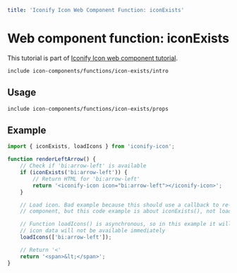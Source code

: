 ```yaml
title: 'Iconify Icon Web Component Function: iconExists'
```

# Web component function: iconExists

This tutorial is part of [Iconify Icon web component tutorial](./index.md#functions).

`include icon-components/functions/icon-exists/intro`

## Usage

`include icon-components/functions/icon-exists/props`

## Example

```js
import { iconExists, loadIcons } from 'iconify-icon';

function renderLeftArrow() {
	// Check if 'bi:arrow-left' is available
	if (iconExists('bi:arrow-left')) {
		// Return HTML for 'bi:arrow-left'
		return '<iconify-icon icon="bi:arrow-left"></iconify-icon>';
	}

	// Load icon. Bad example because this should use a callback to re-render arrow in a stateful
	// component, but this code example is about iconExists(), not loadIcons()

	// Function loadIcons() is asynchronous, so in this example it will only trigger loading, but
	// icon data will not be available immediately
	loadIcons(['bi:arrow-left']);

	// Return '<'
	return '<span>&lt;</span>';
}
```
